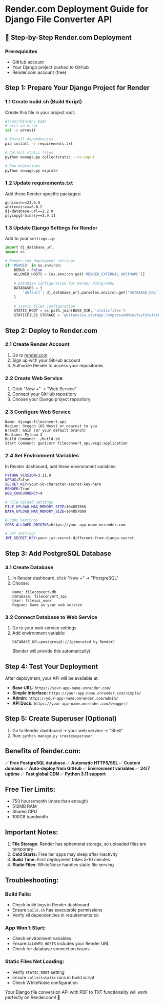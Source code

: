 # Render.com Deployment Guide for Django File Converter API

## 🚀 Step-by-Step Render.com Deployment

### **Prerequisites**
- GitHub account
- Your Django project pushed to GitHub
- Render.com account (free)

## **Step 1: Prepare Your Django Project for Render**

### **1.1 Create build.sh (Build Script)**
Create this file in your project root:

```bash
#!/usr/bin/env bash
# exit on error
set -o errexit

# Install dependencies
pip install -r requirements.txt

# Collect static files
python manage.py collectstatic --no-input

# Run migrations
python manage.py migrate
```

### **1.2 Update requirements.txt**
Add these Render-specific packages:
```
gunicorn==23.0.0
whitenoise==6.8.2
dj-database-url==2.2.0
psycopg2-binary==2.9.11
```

### **1.3 Update Django Settings for Render**
Add to your `settings.py`:

```python
import dj_database_url
import os

# Render.com deployment settings
if 'RENDER' in os.environ:
    DEBUG = False
    ALLOWED_HOSTS = [os.environ.get('RENDER_EXTERNAL_HOSTNAME')]
    
    # Database configuration for Render PostgreSQL
    DATABASES = {
        'default': dj_database_url.parse(os.environ.get('DATABASE_URL'))
    }
    
    # Static files configuration
    STATIC_ROOT = os.path.join(BASE_DIR, 'staticfiles')
    STATICFILES_STORAGE = 'whitenoise.storage.CompressedManifestStaticFilesStorage'
```

## **Step 2: Deploy to Render.com**

### **2.1 Create Render Account**
1. Go to [render.com](https://render.com)
2. Sign up with your GitHub account
3. Authorize Render to access your repositories

### **2.2 Create Web Service**
1. Click "New +" → "Web Service"
2. Connect your GitHub repository
3. Choose your Django project repository

### **2.3 Configure Web Service**
```
Name: django-fileconvert-api
Region: Oregon (US West) or nearest to you
Branch: main (or your default branch)
Runtime: Python 3
Build Command: ./build.sh
Start Command: gunicorn fileconvert_api.wsgi:application
```

### **2.4 Set Environment Variables**
In Render dashboard, add these environment variables:

```bash
PYTHON_VERSION=3.11.0
DEBUG=False
SECRET_KEY=your-50-character-secret-key-here
RENDER=True
WEB_CONCURRENCY=4

# File Upload Settings
FILE_UPLOAD_MAX_MEMORY_SIZE=104857600
DATA_UPLOAD_MAX_MEMORY_SIZE=104857600

# CORS Settings
CORS_ALLOWED_ORIGINS=https://your-app-name.onrender.com

# JWT Settings
JWT_SECRET_KEY=your-jwt-secret-different-from-django-secret
```

## **Step 3: Add PostgreSQL Database**

### **3.1 Create Database**
1. In Render dashboard, click "New +" → "PostgreSQL"
2. Choose:
   ```
   Name: fileconvert-db
   Database: fileconvert_api
   User: fileapi_user
   Region: Same as your web service
   ```

### **3.2 Connect Database to Web Service**
1. Go to your web service settings
2. Add environment variable:
   ```
   DATABASE_URL=postgresql://[generated by Render]
   ```
   (Render will provide this automatically)

## **Step 4: Test Your Deployment**

After deployment, your API will be available at:
- **Base URL:** `https://your-app-name.onrender.com/`
- **Simple Interface:** `https://your-app-name.onrender.com/simple/`
- **Admin:** `https://your-app-name.onrender.com/admin/`
- **API Docs:** `https://your-app-name.onrender.com/swagger/`

## **Step 5: Create Superuser (Optional)**

1. Go to Render dashboard → your web service → "Shell"
2. Run: `python manage.py createsuperuser`

## **Benefits of Render.com:**

✅ **Free PostgreSQL database**
✅ **Automatic HTTPS/SSL**
✅ **Custom domains**
✅ **Auto-deploy from GitHub**
✅ **Environment variables**
✅ **24/7 uptime**
✅ **Fast global CDN**
✅ **Python 3.11 support**

## **Free Tier Limits:**
- 750 hours/month (more than enough)
- 512MB RAM
- Shared CPU
- 100GB bandwidth

## **Important Notes:**

1. **File Storage:** Render has ephemeral storage, so uploaded files are temporary
2. **Cold Starts:** Free tier apps may sleep after inactivity
3. **Build Time:** First deployment takes 5-10 minutes
4. **Static Files:** WhiteNoise handles static file serving

## **Troubleshooting:**

### **Build Fails:**
- Check build logs in Render dashboard
- Ensure `build.sh` has executable permissions
- Verify all dependencies in requirements.txt

### **App Won't Start:**
- Check environment variables
- Ensure `ALLOWED_HOSTS` includes your Render URL
- Check for database connection issues

### **Static Files Not Loading:**
- Verify `STATIC_ROOT` setting
- Ensure `collectstatic` runs in build script
- Check WhiteNoise configuration

Your Django file conversion API with PDF to TXT functionality will work perfectly on Render.com! 🎉
